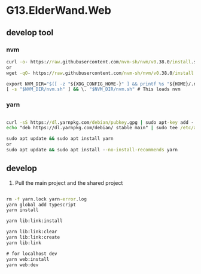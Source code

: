 # G13.ElderWand.Web

## develop tool

### nvm

```cmd
curl -o- https://raw.githubusercontent.com/nvm-sh/nvm/v0.38.0/install.sh | bash
or
wget -qO- https://raw.githubusercontent.com/nvm-sh/nvm/v0.38.0/install.sh | bash

export NVM_DIR="$([ -z "${XDG_CONFIG_HOME-}" ] && printf %s "${HOME}/.nvm" || printf %s "${XDG_CONFIG_HOME}/nvm")"
[ -s "$NVM_DIR/nvm.sh" ] && \. "$NVM_DIR/nvm.sh" # This loads nvm

```

### yarn

```cmd

curl -sS https://dl.yarnpkg.com/debian/pubkey.gpg | sudo apt-key add -
echo "deb https://dl.yarnpkg.com/debian/ stable main" | sudo tee /etc/apt/sources.list.d/yarn.list

sudo apt update && sudo apt install yarn
or
sudo apt update && sudo apt install --no-install-recommends yarn

```

## develop

1. Pull the main project and the shared project

```cmd

rm -f yarn.lock yarn-error.log
yarn global add typescript
yarn install

yarn lib:link:install

yarn lib:link:clear
yarn lib:link:create
yarn lib:link

# for localhost dev
yarn web:install
yarn web:dev

```


<!-- 1. Open shared project and Run yarn install
2. RUN yarn build:server or yarn build:server:w in G13.Web.Shared
3. RUN yarn link in G13.Web.Shared
4. RUN make npm-proxy-cache-up
5. RUN make set-proxy
6. RUN make nginx-build && make nginx-up
7.  Put .env files
8.  RUN yarn web:install
9.  RUN yarn shared:relink
10. RUN make dev-build
11. RUN make dev-up
 -->
